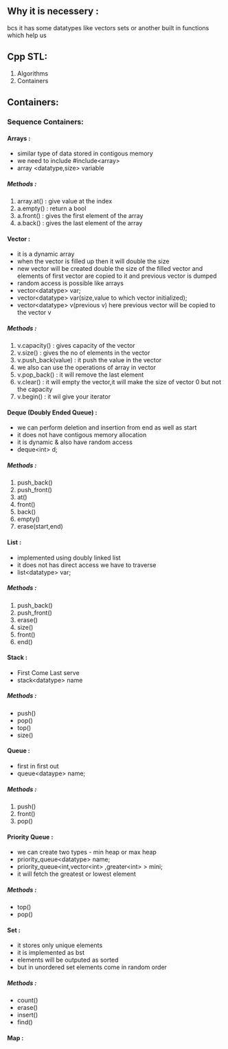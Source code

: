 ## Why it is necessery :
bcs it has some datatypes like vectors sets or another built in functions which help us
## Cpp STL:
1. Algorithms
2. Containers
## Containers:
### Sequence Containers:
#### Arrays :
- similar type of data stored in contigous memory 
- we need to include \#include\<array\>
- array \<datatype,size\> variable 
##### Methods :
1. array.at() : give value at the index
2. a.empty() : return a bool 
3. a.front() : gives the first element of the array
4. a.back() : gives the last element of the array

#### Vector :
- it is a dynamic array
- when the vector is filled up then it will double the size
- new vector will be created double the size of the filled vector and elements of first vector are copied to it and previous vector is dumped
- random access is possible like arrays
- vector\<datatype\> var;
- vector\<datatype\> var(size,value to which vector initialized);
- vector\<datatype\> v(previous v) here previous vector will be copied to the vector v
##### Methods :
1. v.capacity() : gives capacity of the vector
2. v.size() : gives the no of elements in the vector
3. v.push_back(value) : it push the value in the vector
4. we also can use the operations of array in vector
5. v.pop_back() : it will remove the last element
6. v.clear() : it will empty the vector,it will make the size of vector 0 but not the capacity
7. v.begin() : it wil give your iterator

#### Deque (Doubly Ended Queue) :
- we can perform deletion and insertion from end as well as start
- it does not have contigous memory allocation
- it is dynamic & also have random access
- deque\<int\> d;
##### Methods :
1. push_back()
2. push_front()
3. at()
4. front()
5. back()
6. empty()
7. erase(start,end)

#### List :
- implemented using doubly linked list
- it does not has direct access  we have to traverse
- list\<datatype\> var;
##### Methods :
1. push_back()
2. push_front()
3. erase()
4. size()
5. front()
6. end()

#### Stack :
- First Come Last serve
- stack\<datatype\> name
##### Methods : 
- push()
- pop()
- top()
- size()

#### Queue :
- first in first out
- queue\<dataype\> name;
##### Methods :
1. push()
2. front()
3. pop()

#### Priority Queue :
- we can create two types - min heap or max heap
- priority_queue\<datatype\> name;
- priority_queue\<int,vector\<int\> ,greater\<int\> \> mini;
- it will fetch the greatest or lowest element
##### Methods :
- top()
- pop()


#### Set :
- it stores only unique elements
- it is implemented as bst
- elements will be outputed as sorted
- but in unordered set elements come in random order
##### Methods :
- count()
- erase()
- insert()
- find()




#### Map :
